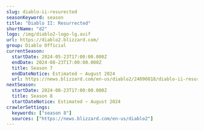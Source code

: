 ```yaml
---
slug: diablo-ii-resurected
seasonKeyword: season
title: "Diablo II: Resurrected"
shortName: "d2"
logo: /img/diablo2-logo-lg.avif
url: https://diablo2.blizzard.com/
group: Diablo Official
currentSeason:
  startDate: 2024-05-23T17:00:00.000Z
  endDate: 2024-08-23T17:00:00.000Z
  title: Season 7
  endDateNotice: Estimated ~ August 2024
  url: https://news.blizzard.com/en-us/diablo2/24096018/diablo-ii-resurrected-ladder-season-7-now-live
nextSeason:
  startDate: 2024-08-23T17:00:00.000Z
  title: Season 8
  startDateNotice: Estimated ~ August 2024
crawlerSettings:
  keywords: ["season 8"]
  sources: ["https://news.blizzard.com/en-us/diablo2"]
---
```

